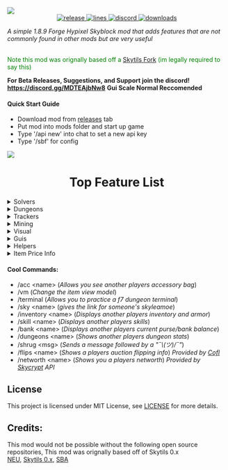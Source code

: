 <img src='https://user-images.githubusercontent.com/78495381/210632546-691f468d-f4e7-4b82-b1ff-8ea37591d957.png' href='' onclick=''/>

<div align="center">
    <!-- release -->
    <a href="https://github.com/MrFast-js/SkyblockFeatures/releases/latest" target="_blank">
        <img src="https://img.shields.io/github/v/release/MrFast-js/SkyblockFeatures?color=informational&include_prereleases&label=release&logo=github&logoColor=white" alt="release">
    </a>
    <!-- lines -->
    <a href="https://github.com/MrFast-js/SkyblockFeatures/graphs/code-frequency" target="_blank">
        <img src="https://img.shields.io/tokei/lines/github/MrFast-js/SkyblockFeatures?label=lines&color=informational&logo=GitHub" alt="lines">
    </a>
    <!-- discord -->
    <a href="https://discord.gg/UVXCPDAmJK" target="_blank">
        <img src="https://img.shields.io/discord/1004750886985277583?label=discord&color=informational&logo=Discord&logoColor=FFFFFF" alt="discord">
    </a>
    <!-- downloads -->
    <a href="https://github.com/MrFast-js/SkyblockFeatures/releases" target="_blank">
        <img src="https://img.shields.io/github/downloads/MrFast-js/SkyblockFeatures/total?label=downloads&color=informational&logo=GitHub" alt="downloads">
    </a>
</div>

*A simple 1.8.9 Forge Hypixel Skyblock mod that adds features that are not commonly found in other mods but are very useful*

<br><span style='color:green'>Note this mod was orignally based off a [Skytils Fork](https://github.com/Skytils/SkytilsMod/tree/0.x) (im legally required to say this)</span>


**For Beta Releases, Suggestions, and Support join the discord! https://discord.gg/MDTEAjbNw8**
**Gui Scale Normal Reccomended**

#### Quick Start Guide
- Download mod from [releases](https://github.com/MrFast-js/SkyblockFeatures/releases/latest) tab
- Put mod into mods folder and start up game
- Type '/api new' into chat to set a new api key
- Type '/sbf' for config

<img src='https://i.imgur.com/VIdpwua.jpg'/>
<h1 align="center">Top Feature List</h1>

<details>
    <summary>Solvers</summary>
    <h3>Solvers</h3>
    <ul>
        <li>Glacial Cave Treasure Finder</li>
        <li>Highlight Correct Livid</li>
        <li>Crystal Hollows Treasure Chest Solver</li>
        <li>3 Weirdo Solver</li>
        <li>Blaze Solver</li>
        <li>Ice Fill Solver</li>
        <li>Silverfish Ice Solver</li>
        <li>Boulder Solver</li>
        <li>Tic Tac Toe Solver</li>
        <li>Quiz Solver</li>
        <li>Waterboard Solver</li>
        <li>Teleport Pad Solver</li>
        <li>Puzzler Solver</li>
        <li>Chronomotron & Ultrasequencer Solver</li>
    </ul>
</details>
<details>
    <summary>Dungeons</summary>
    <h3>Dungeons</h3>
    <ul>
        <li>Dungeon Blocks</li>
        <li>Crypt Display</li>
        <li>Score Estimate</li>
        <li>Highlight Dungeon Bats</li>
        <li>Better Dungeon Nametags</li>
        <li>Dungeon Teammate Glowing</li>
        <li>Dungeon Map with Player Heads And Names</li>
        <li>Dungeon Chest Profitx</li>
        <li>Highlight Doors</li>
    </ul>
</details>

<details>
    <summary>Trackers</summary>
    <h3>Trackers</h3>
    <ul>
        <li>Automaton Loot/Profit Tracker</li>
        <li>Gemstone Profit Tracker</li>
        <li>Endernode Tracker</li>
        <li>Glacial Cave Treasure Tracker</li>
        <li>Commissions Tracker</li>
        <li>Powder Mining Tracker</li>
        <li>Ghost Loot Tracker</li>
    </ul>
</details>

<details>
    <summary>Mining</summary>
    <h3>Mining</h3>
    <ul>
        <li>Commissions Tracker</li>
        <li>Crystal Hollows Map (Maps out explored caves)</li>
    </ul>
</details>

<details>
    <summary>Visual</summary>
    <h3>Visual</h3>
    <ul>
        <li>Small Items</li>
        <li>1.7 Animations</li>
        <li>Glowing Players!</li>
        <li>Glowing Items based on rarity</li>
        <li>Glowing Zealots</li>
        <li>Fancy Damage Numbers</li>
        <li>Ad Blocker (Hides people advertising in chat)</li>
    </ul>
</details>

<details>
    <summary>Guis</summary>
    <h3>Guis</h3>
    <ul>
        <li>Minion Profit Overlay (Coins Per Hour, Cooldown,Last collected, etc.)</li>
        <li>Helpful Auction Guis (for flipping, selling, and buying)</li>
        <li>Highlight Auction Flips</li>
        <li>Better Party finder</li>
        <li>Custom Config Gui</li>
        <li>Show Extra Profile Info (Shows networth, skill avg and discord when looking at someones profile)</li>
    </ul>
</details>

<details>
    <summary>Helpers</summary>
    <h3>Helpers</h3>
    <ul>
        <li>Bin Flipper (like TFM/COFL)</li>
        <li>Show Gift Compass Waypoints</li>
        <li>Fairy Soul Helper</li>
        <li>Fishing Helper</li>
        <li>Diana Mythological Helper</li>
        <li>Endernode Highlighter</li>
        <li>Highlight Zealots Spawn Locations</li></li>
        <li>1.12 Crop Hitbox</li>
        <li>Highlight Auction Flips</li>
        <li>Ad Blocker (Hides people advertising in chat)</li>
        <li>Highlight Glowing Mushrooms</li>
        <li>And Much More!</li>
    </ul>
</details>

<details>
    <summary>Item Price Info</summary>
    <h3>Item Price Info</h3>
    <ul>
        <li>Lowest BIN Price</li>
        <li>Average BIN Price</li>
        <li>Estimated Item Price</li>
        <li>Item Price Paid</li>
        <li>BIN Flip Profit (When in AH)</li>
    </ul>
</details>

#### Cool Commands:
- /acc \<name\> (*Allows you see another players accessory bag*)
- /vm (*Change the item view model*)
- /terminal (*Allows you to practice a f7 dungeon terminal*)
- /sky \<name\> (*gives the link for someone's skyleamoe*)
- /inventory \<name\> (*Displays another players inventory and armor*)
- /skill \<name\> (*Displays another players skills*)
- /bank \<name\> (*Displays another players current purse/bank balance*)
- /dungeons \<name\> (*Shows another players dungeon stats*)
- /shrug \<msg\> (*Sends a message followed by a "¯\\_(ツ)_/¯"*)
- /flips \<name\> (*Shows a players auction flipping info*) *Provided by [Cofl](https://sky.coflnet.com/)*
- /networth \<name\> (*Shows you a players networth*) *Provided by [Skycrypt](https://sky.shiiyu.moe/) API*

## License

This project is licensed under MIT License, see [LICENSE](LICENSE) for more details.

## Credits:
This mod would not be possible without the following open source repositories, This mod was orignally based off of Skytils 0.x<br>
[NEU](https://github.com/NotEnoughUpdates/NotEnoughUpdates), [Skytils 0.x](https://github.com/Skytils/SkytilsMod/tree/0.x), [SBA](https://github.com/BiscuitDevelopment/SkyblockAddons)
